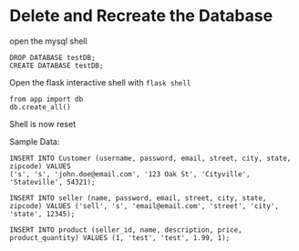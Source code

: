 # Delete and Recreate the Database
open the mysql shell
```mysql
DROP DATABASE testDB;
CREATE DATABASE testDB;
```


Open the flask interactive shell with `flask shell`
```shell
from app import db
db.create_all()
```

Shell is now reset

Sample Data:
```mysql
INSERT INTO Customer (username, password, email, street, city, state, zipcode) VALUES
('s', 's', 'john.doe@email.com', '123 Oak St', 'Cityville', 'Stateville', 54321);

INSERT INTO seller (name, password, email, street, city, state, zipcode) VALUES ('sell', 's', 'email@email.com', 'street', 'city', 'state', 12345);

INSERT INTO product (seller_id, name, description, price, product_quantity) VALUES (1, 'test', 'test', 1.99, 1);


```